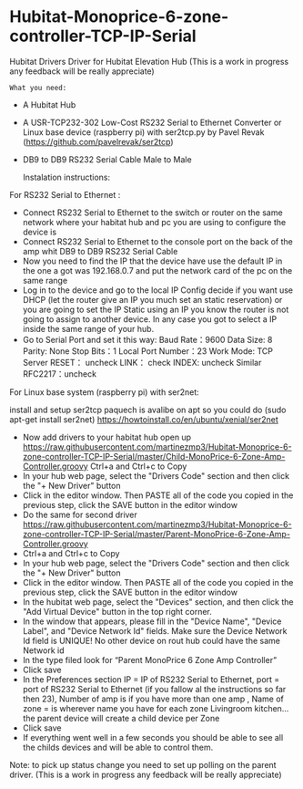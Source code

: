 # Hubitat-Monoprice-6-zone-controller-TCP-IP-Serial
Hubitat Drivers Driver for Hubitat Elevation Hub
(This is a work in progress any feedback will be really appreciate)

	What you need:
	
-	A Hubitat Hub
-	A USR-TCP232-302 Low-Cost RS232 Serial to Ethernet Converter or Linux base device (raspberry pi) with ser2tcp.py by Pavel Revak (https://github.com/pavelrevak/ser2tcp) 
-	DB9 to DB9 RS232 Serial Cable Male to Male

	Instalation instructions:

For RS232 Serial to Ethernet :
-	Connect RS232 Serial to Ethernet to the switch or router on the same network where your habitat hub and pc you are using to configure the device is
-	Connect RS232 Serial to Ethernet to the console port on the back of the amp whit DB9 to DB9 RS232 Serial Cable
-	Now you need to find the IP that the device have use the default IP in the one a got was 192.168.0.7 and put the network card of the pc on the same range
-	Log in to the device and go to the local IP Config decide if you want use DHCP (let the router give an IP you much set an static reservation) or you are going to set the IP Static using an IP you know the router is not going to assign to another device. In any case you got to select a IP inside the same range of your hub.
-	Go to Serial Port and set it this way:
	Baud Rate：9600
	Data Size: 8
	Parity: None
	Stop Bits：1
	Local Port Number：23
	Work Mode: TCP Server
	RESET： uncheck
	LINK： check
	INDEX: uncheck
	Similar RFC2217：uncheck
	
For Linux base system (raspberry pi) with ser2net:

install and setup ser2tcp paquech is avalibe on apt so you could do (sudo apt-get install ser2net) https://howtoinstall.co/en/ubuntu/xenial/ser2net


-	Now add drivers to your habitat hub open up https://raw.githubusercontent.com/martinezmp3/Hubitat-Monoprice-6-zone-controller-TCP-IP-Serial/master/Child-MonoPrice-6-Zone-Amp-Controller.groovy
Ctrl+a and Ctrl+c to Copy
-	In your hub web page, select the "Drivers Code" section and then click the "+ New Driver" button
-	Click in the editor window. Then PASTE all of the code you copied in the previous step, click the SAVE button in the editor window
-	Do the same for second driver https://raw.githubusercontent.com/martinezmp3/Hubitat-Monoprice-6-zone-controller-TCP-IP-Serial/master/Parent-MonoPrice-6-Zone-Amp-Controller.groovy
-	Ctrl+a and Ctrl+c to Copy
-	In your hub web page, select the "Drivers Code" section and then click the "+ New Driver" button
-	Click in the editor window. Then PASTE all of the code you copied in the previous step, click the SAVE button in the editor window
-	In the hubitat web page, select the "Devices" section, and then click the "Add Virtual Device" button in the top right corner.
-	In the window that appears, please fill in the "Device Name", "Device Label", and "Device Network Id" fields. Make sure the Device Network Id field is UNIQUE! No other device on rout hub could have the same Network id
-	In the type filed look for “Parent MonoPrice 6 Zone Amp Controller”
-	Click save
-	In the Preferences section IP = IP of RS232 Serial to Ethernet, port = port of RS232 Serial to Ethernet (if you fallow al the instructions so far then 23), Number of amp is if you have more than one amp , Name of zone = is wherever name you have for each zone Livingroom kitchen… the parent device will create a child device per Zone
-	Click save
-	If everything went well in a few seconds you should be able to see all the childs devices and will be able to control them.

Note: to pick up status change you need to set up polling on the parent driver.
(This is a work in progress any feedback will be really appreciate)
